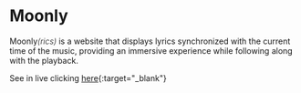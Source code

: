 # Moonly

Moonly<span style="font-weight: 300;"><i>(rics)</i></span> is a website that displays lyrics synchronized with the current time of the music, providing an immersive experience while following along with the playback.

See in live clicking [here](https://maxwellolliver.github.io/moonly/){:target="_blank"}
